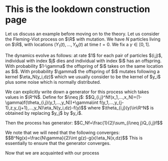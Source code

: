 # This is the lookdown construction page
Let us discuss an example before moving on to the theory. Let us consider the Fleming-Viot process on $\R$ with mutation. 
    We have $N$ particles living on $\R$, with locations $(Y_1(t),...,Y_N(t)$ at time $t=0$. We fix a $\gamma\in[0,1]$.
  </p>
  <p>
    The dynamics evolve as follows: at rate $1$ for each pair of particles $(i,j)$, individual with index $j$ dies 
    and individual with index $i$ has an offspring.
    With probability $1-\gamma$ the offspring of $i$ takes on the same location as $i$.
    With probability $\gamma$ the offspring of $i$ mutates following a kernel $\eta_N(y_i,dz)$ which we usually consider to be the kernel of $y_i$
    plus some noise which is normally distributed.
  </p>
  <p>
    We can explicitly write down a generator for this process which takes values in $\R^N$. Define for $i\neq j$:
    $$Q_{i,j}^Nf(x_1,...,x_N)=(1-\gamma)f(\theta_{i,j}(y_1,...,y_N))+\gamma\int f(y_1,...,y_{j-1},z,y_{j+1},...,y_N)\eta_N(y_i,dz)-f(y)$$
    where $\theta_{i,j}(y)\in\R^N$ is obtained by replacing $y_j$ by $y_i$.
  </p>
  <p>
    Then the process has generator:
    $$C_Nf=\frac{1}{2}\sum_{i\neq j}Q_{i,j}f$$
  </p>
  <p>
    We note that we will need that the following converges:
    $$B^Ng(x)=\frac{N\gamma}{2}\int g(z)-g(x)\eta_N(x,dz)$$
    This is essentially to ensure that the generator converges.
  </p>
  <p>
    Now that we are acquainted with our process

